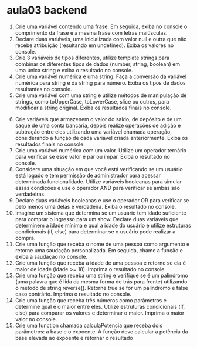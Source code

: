 # aula03 backend

1. Crie uma variável contendo uma frase. Em seguida, exiba no console o comprimento da
frase e a mesma frase com letras maiúsculas.
2. Declare duas variáveis, uma inicializada com valor null e outra que não recebe atribuição
(resultando em undefined). Exiba os valores no console.
3. Crie 3 variáveis de tipos diferentes, utilize template strings para combinar os diferentes tipos
de dados (number, string, boolean) em uma única string e exiba o resultado no console.
4. Crie uma variável numérica e uma string. Faça a conversão da variável numérica para string
e da string para número. Exiba os tipos de dados resultantes no console.
5. Crie uma variável com uma string e utilize métodos de manipulação de strings, como
toUpperCase, toLowerCase, slice ou outros, para modificar a string original. Exiba os
resultados finais no console.
6) Crie variáveis que armazenem o valor do saldo, de depósito e de um saque de uma conta bancária,
depois realize operações de adição e subtração entre eles utilizando uma variável chamada operação,
considerando a função de cada variável criada anteriormente. Exiba os resultados finais no console.
7) Crie uma variável numérica com um valor. Utilize um operador ternário para verificar se esse valor é par
ou ímpar. Exiba o resultado no console.
8) Considere uma situação em que você está verificando se um usuário está logado e tem permissão de
administrador para acessar determinada funcionalidade. Utilize variáveis booleanas para simular essas
condições e use o operador AND para verificar se ambas são verdadeiras.
9) Declare duas variáveis booleanas e use o operador OR para verificar se pelo menos uma delas é
verdadeira. Exiba o resultado no console.
10) Imagine um sistema que determina se um usuário tem idade suficiente para comprar o ingresso para
um show. Declare duas variáveis que determinem a idade mínima e qual a idade do usuário e utilize
estruturas condicionais (if, else) para determinar se o usuário pode realizar a compra.
11) Crie uma função que receba o nome de uma pessoa como argumento e
retorne uma saudação personalizada. Em seguida, chame a função e exiba a
saudação no console.
12) Crie uma função que receba a idade de uma pessoa e retorne se ela é maior
de idade (idade >= 18). Imprima o resultado no console.
13) Crie uma função que receba uma string e verifique se é um palíndromo (uma
palavra que é lida da mesma forma de trás para frente) utilizando o método de
string reverse(). Retorne true se for um palíndromo e false caso contrário.
Imprima o resultado no console.
14) Crie uma função que receba três números como parâmetros e determine qual
é o maior entre eles. Utilize estruturas condicionais (if, else) para comparar os
valores e determinar o maior. Imprima o maior valor no console.
15) Crie uma function chamada calculaPotencia que receba dois parâmetros: a
base e o expoente. A função deve calcular a potência da base elevada ao
expoente e retornar o resultado

